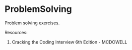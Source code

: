 # ProblemSolving
Problem solving exercises.

Resources:
1) Cracking the Coding Interview 6th Edition - MCDOWELL 
